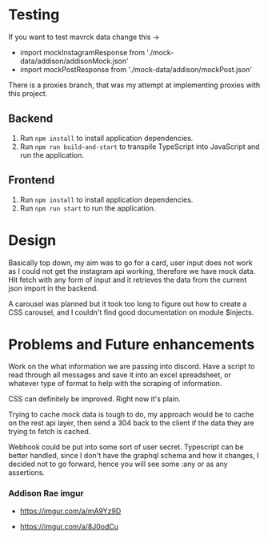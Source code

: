 # Testing

If you want to test mavrck data change this -> 
- import mockInstagramResponse from './mock-data/addison/addisonMock.json'
- import mockPostResponse from './mock-data/addison/mockPost.json'

There is a proxies branch, that was my attempt at implementing proxies with this project.

## Backend

1. Run `npm install` to install application dependencies.
2. Run `npm run build-and-start` to transpile TypeScript into JavaScript and run the application.

## Frontend

1. Run `npm install` to install application dependencies.
2. Run `npm run start` to run the application.



# Design

Basically top down, my aim was to go for a card, user input does not work as I could not get the instagram api working, therefore we have mock data. Hit fetch with any form of input and it retrieves the data from the current json import in the backend.

A carousel was planned but it took too long to figure out how to create a CSS carousel, and I couldn't find good documentation on module $injects.

# Problems and Future enhancements

Work on the what information we are passing into discord. Have a script to read through all messages and save it into an excel spreadsheet, or whatever type of format to help with the scraping of information. 

CSS can definitely be improved. Right now it's plain.

Trying to cache mock data is tough to do, my approach would be to cache on the rest api layer, then send a 304 back to the client if the data they are trying to fetch is cached.

Webhook could be put into some sort of user secret. Typescript can be better handled, since I don't have the graphql schema and how it changes, I decided not to go forward, hence you will see some :any or as any assertions.

### Addison Rae imgur 

- https://imgur.com/a/mA9Yz9D

- https://imgur.com/a/8J0odCu
